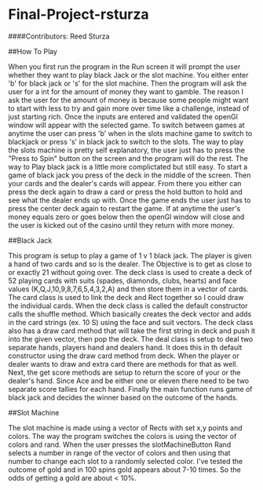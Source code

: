 # Final-Project-rsturza
####Contributors: Reed Sturza

##How To Play

When you first run the program in the Run screen it will prompt the user whether they want to play black Jack or the slot machine. You either enter 'b' for
black jack or 's' for the slot machine. Then the program will ask the user for a int for the amount of money they want to gamble. The reason I ask the user
for the amount of money is because some people might want to start with less to try and gain more over time like a challenge, instead of just starting rich.
Once the inputs are entered and validated the openGl window will appear with the selected game. To switch between games at anytime the user can press 'b'
when in the slots machine game to switch to blackjack or press 's' in black jack to switch to the slots. The way to play the slots machine is pretty self
explanatory, the user just has to press the "Press to Spin" button on the screen and the program will do the rest. The way to Play black jack is a little
more complictated but still easy. To start a game of black jack you press of the deck in the middle of the screen. Then your cards and the dealer's cards will
appear. From there you either can press the deck again to draw a card or press the hold button to hold and see what the dealer ends up with. Once the game
ends the user just has to press the center deck again to restart the game. If at anytime the user's money equals zero or goes below then the openGl window
will close and the user is kicked out of the casino until they return with more money.

##Black Jack

This program is setup to play a game of 1 v 1 black jack. The player is given a hand of two cards and so is the dealer. The Objective is to get as close
to or exactly 21 without going over. The deck class is used to create a deck of 52 playing cards with suits (spades, diamonds, clubs, hearts) and face 
values (K,Q,J,10,9,8,7,6,5,4,3,2,A) and then store them in a vector of cards. The card class is used to link the deck and Rect together so I could draw the
individual cards. When the deck class is called the default constructor calls the shuffle method. Which basically creates the deck 
vector and adds in the card strings (ex. 10 S) using the face and suit vectors. The deck class also has a draw card method that will take the first string
in deck and push it into the given vector, then pop the deck. The deal class is setup to deal two separate hands, players hand and dealers hand. It does
this in th default constructor using the draw card method from deck. When the player or dealer wants to draw and extra card there are methods for that
as well. Next, the get score methods are setup to return the score of your or the dealer's hand. Since Ace and be either one or eleven there need to be
two separate score tallies for each hand. Finally the main function runs game of black jack and decides the winner based on the outcome of the hands. 

##Slot Machine

The slot machine is made using a vector of Rects with set x,y points and colors. The way the program switches the colors is using the vector of colors
and rand. When the user presses the slotMachineButton Rand selects a number in range of the vector of colors and then using that number to change each
slot to a randomly selected color. I've tested the outcome of gold and in 100 spins gold appears about 7-10 times. So the odds of getting a gold are 
about < 10%. 

